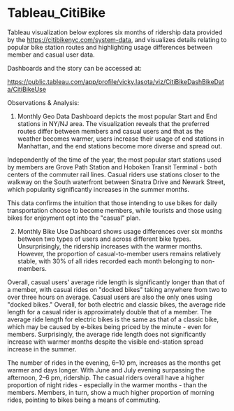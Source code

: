 # Tableau_CitiBike

Tableau visualization below explores six months of ridership data provided by the https://citibikenyc.com/system-data, and visualizes details relating to popular bike station routes and highlighting usage differences between member and casual user data.   

Dashboards and the story can be accessed at:  

https://public.tableau.com/app/profile/vicky.lasota/viz/CitiBikeDashBikeData/CitiBikeUse

Observations & Analysis: 
1) Monthly Geo Data Dashboard depicts the most popular Start and End stations in NY/NJ area. The visualization reveals that the preferred routes differ between members and casual users and that as the weather becomes warmer, users increase their usage of end stations in Manhattan, and the end stations become more diverse and spread out.

Independently of the time of the year, the most popular start stations used by members are Grove Path Station and Hoboken Transit Terminal - both centers of the commuter rail lines. Casual riders use stations closer to the walkway on the South waterfront between Sinatra Drive and Newark Street, which popularity significantly increases in the summer months. 

This data confirms the intuition that those intending to use bikes for daily transportation choose to become members, while tourists and those using bikes for enjoyment opt into the "casual" plan. 

2) Monthly Bike Use Dashboard shows usage differences over six months between two types of users and across different bike types. Unsurprisingly, the ridership increases with the warmer months. However, the proportion of casual-to-member users remains relatively stable, with 30% of all rides recorded each month belonging to non-members.
  
Overall, casual users' average ride length is significantly longer than that of a member, with casual rides on "docked bikes" taking anywhere from two to over three hours on average. Casual users are also the only ones using "docked bikes." Overall, for both electric and classic bikes, the average ride length for a casual rider is approximately double that of a member. The average ride length for electric bikes is the same as that of a classic bike, which may be caused by e-bikes being priced by the minute - even for members. Surprisingly, the average ride length does not significantly increase with warmer months despite the visible end-station spread increase in the summer.         

The number of rides in the evening, 6–10 pm, increases as the months get warmer and days longer. With June and July evening surpassing the afternoon, 2–6 pm, ridership. The casual riders overall have a higher proportion of night rides - especially in the warmer months - than the members. Members, in turn, show a much higher proportion of morning rides, pointing to bikes being a means of commuting.    
